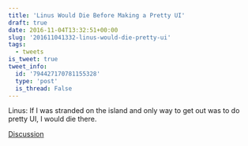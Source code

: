 ```yaml
---
title: 'Linus Would Die Before Making a Pretty UI'
draft: true
date: 2016-11-04T13:32:51+00:00
slug: '201611041332-linus-would-die-pretty-ui'
tags:
  - tweets
is_tweet: true
tweet_info:
  id: '794427170781155328'
  type: 'post'
  is_thread: False
---
```




Linus: If I was stranded on the island and only way to get out was to do pretty UI, I would die there.

[Discussion](https://x.com/sytelus/status/794427170781155328)
